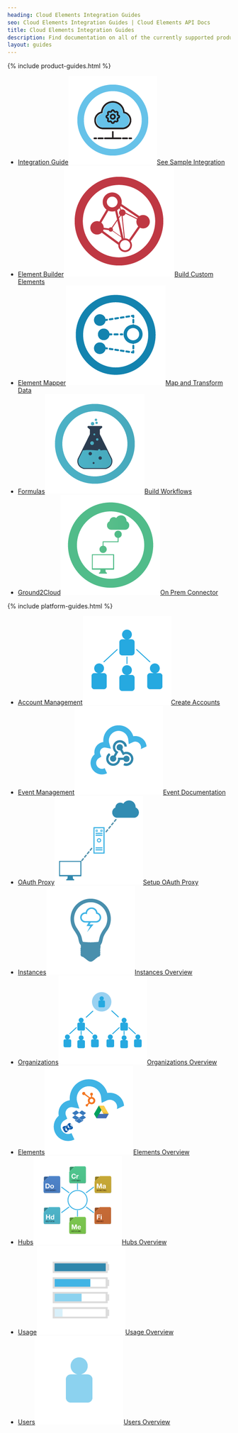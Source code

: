 ```yaml
---
heading: Cloud Elements Integration Guides
seo: Cloud Elements Integration Guides | Cloud Elements API Docs
title: Cloud Elements Integration Guides
description: Find documentation on all of the currently supported products.
layout: guides
---
```


{% include product-guides.html %}

* [Integration Guide![Sample Integration](/assets/img/integration-guide.png)See Sample Integration](/docs/guides/integration-guide/integration-guide.html)
* [Element Builder![Element Builder](/assets/img/element-builder-icon.png)Build Custom Elements](/docs/guides/element-builder/)
* [Element Mapper![Element Mapper](/assets/img/element-mapper-icon.png)Map and Transform Data](/docs/guides/element-mapper/)
* [Formulas![Formulas](/assets/img/formulas-icon.png)Build Workflows](/docs/guides/formulas/)
* [Ground2Cloud![Ground2Cloud](/assets/img/ground-2-cloud-icon.png)On Prem Connector](/docs/guides/ground-2-cloud/)

{% include platform-guides.html %}

* [Account Management![Account APIs](/assets/img/platform-icons/accounts.png)Create Accounts](/docs/guides/accounts/account-management.html)
* [Event Management![Event Management](/assets/img/platform-icons/events.png)Event Documentation](/docs/guides/event-management/)
* [OAuth Proxy![OAuth Proxy](/assets/img/platform-icons/oauth-proxy.png)Setup OAuth Proxy](/docs/guides/oauth-proxy/)
* [Instances![Instance APIs](/assets/img/platform-icons/instances.png)Instances Overview](/docs/guides/instances/)
* [Organizations![Organization APIs](/assets/img/platform-icons/organizations.png)Organizations Overview](/docs/guides/organizations/)
* [Elements![Element APIs](/assets/img/platform-icons/elements.png)Elements Overview](/docs/guides/elements/)
* [Hubs![Hub APIs](/assets/img/platform-icons/hubs.png)Hubs Overview](/docs/guides/hubs/)
* [Usage![Usage APIs](/assets/img/platform-icons/usage.png)Usage Overview](/docs/guides/usage/)
* [Users![Users APIs](/assets/img/platform-icons/users.png)Users Overview](/docs/guides/users/)
